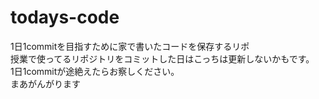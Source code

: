 # todays-code
1日1commitを目指すために家で書いたコードを保存するリポ   
授業で使ってるリポジトリをコミットした日はこっちは更新しないかもです。  
1日1commitが途絶えたらお察しください。  
まあがんがります
